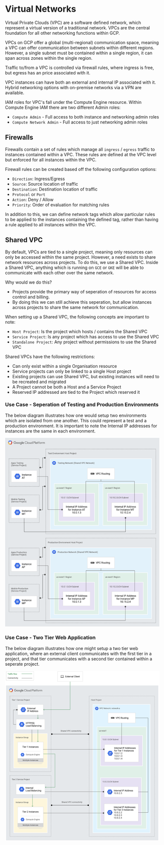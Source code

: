 # Virtual Networks

Virtual Private Clouds (VPC) are a software defined network, which represent a
virtual version of a traditional network. VPCs are the central foundation for 
all other networking functions within GCP.

VPCs on GCP offer a global (multi-regional) communication space, meaning a VPC
can offer communication between subnets within different regions. However, a 
single subnet must be contained within a single region, it can span across zones
within the single region.

Traffic to/from a VPC is controlled via firewall rules, where ingress is free, 
but egress has an price associated with it.

VPC instances can have both an external and internal IP associated with it. 
Hybrid networking options with on-premise networks via a VPN are available.

IAM roles for VPC's fall under the Compute Engine resource. Within Compute
Engine IAM there are two different Admin roles:
  * `Compute Admin` - Full access to both instance and networking admin roles
  * `Compute Network Admin` - Full access to just networking admin roles

## Firewalls

Firewalls contain a set of rules which manage all `ingress` / `egress` traffic 
to instances contained within a VPC. These rules are defined at the VPC level
but enforced for all instances within the VPC.

Firewall rules can be created based off the following configuration options:
  * `Direction`: Ingress/Egress
  * `Source`: Source location of traffic
  * `Destination`: Destination location of traffic
  * `Protocol` or `Port`
  * `Action`: Deny / Allow
  * `Priority`: Order of evaluation for matching rules

In addition to this, we can define network tags which allow particular rules to
be applied to the instances containing the defined tag, rather than having a 
rule applied to all instances within the VPC.

## Shared VPC

By default, VPCs are tied to a single project, meaning only resources can only 
be accessed within the same project. However, a need exists to share network 
resources across projects. To do this, we use a Shared VPC. Inside a Shared VPC,
anything which is running on `GCE` or `GKE` will be able to communicate with 
each other over the same network.

Why would we do this?
  * Projects provide the primary way of seperation of resources for access 
    control and billing.
  * By doing this we can still achieve this seperation, but allow instances
    across projects to share the same network for communication.

When setting up a Shared VPC, the following concepts are important to note:
  * `Host Project`: Is the project which hosts / contains the Shared VPC
  * `Service Project`: Is any project which has access to use the Shared VPC
  * `Standalone Project`: Any project without permissions to use the Shared VPC

Shared VPCs have the following restrictions:
  * Can only exist within a single Organisation resource
  * Service projects can only be linked to a single Host project
  * Existing projects can use Shared VPC, but existing instances will need to 
    be recreated and migrated
  * A Project cannot be both a Host and a Service Project
  * Reserved IP addressed are tied to the Project which reserved it

### Use Case - Seperation of Testing and Production Environments

The below diagram illustrates how one would setup two environments which are 
isolated from one another. This could  represent a test and a production 
environment. It is important to note the Internal IP addresses for instances
are the same in each environment.

![Testing / Production Env](./assets/007-prod-test-env-svpc.png)

### Use Case - Two Tier Web Application

The below diagram illustrates how one might setup a two tier web application, 
where an external client communicates with the first tier in a project, and 
that tier communicates with a second tier contained within a seperate project.

![Two Tier Web Application](./assets/007-two-tier-webapp-svpc.png)
